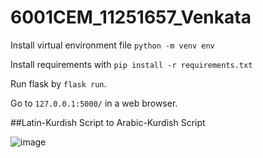# 6001CEM_11251657_Venkata


Install virtual environment file `python -m venv env`

Install requirements with `pip install -r requirements.txt`

Run flask by `flask run`.

Go to `127.0.0.1:5000/` in a web browser.

##Latin-Kurdish Script to Arabic-Kurdish Script

![image](https://github.com/venkataprabhav/SouthernKurdish_Transliterator/assets/123014399/8d254a00-c8df-4f69-b33e-8246c6cf2659)
